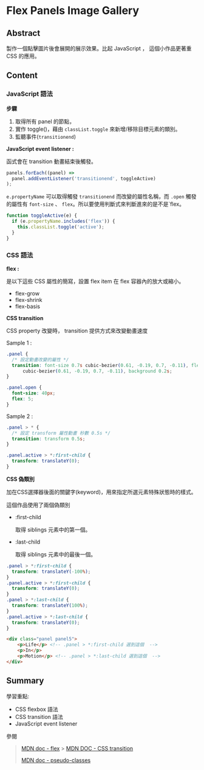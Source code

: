 # Flex Panels Image Gallery

## Abstract

製作一個點擊圖片後會展開的展示效果。比起 JavaScript ， 這個小作品更著重 CSS 的應用。

## Content

### JavaScript 語法

**步驟**

1. 取得所有 panel 的節點，
2. 實作 toggle()，藉由 `classList.toggle` 來新增/移除目標元素的類別。
3. 監聽事件(`transitionend`)

**JavaScript event listener :**

函式會在 transition 動畫結束後觸發。

```javascript
panels.forEach((panel) =>
  panel.addEventListener('transitionend', toggleActive)
);
```

`e.propertyName` 可以取得觸發 `transitionend` 而改變的屬性名稱，而 `.open` 觸發的屬性有 `font-size` 、 `flex`。所以要使用判斷式來判斷進來的是不是`flex。

```javascript
function toggleActive(e) {
  if (e.propertyName.includes('flex')) {
    this.classList.toggle('active');
  }
}
```

### CSS 語法

**flex :**

是以下這些 CSS 屬性的簡寫，設置 flex item 在 flex 容器內的放大或縮小。

- flex-grow
- flex-shrink
- flex-basis

**CSS transition**

CSS property 改變時， transition 提供方式來改變動畫速度

Sample 1 :

```css
.panel {
  /* 設定動畫改變的屬性 */
  transition: font-size 0.7s cubic-bezier(0.61, -0.19, 0.7, -0.11), flex 0.7s
      cubic-bezier(0.61, -0.19, 0.7, -0.11), background 0.2s;
}

.panel.open {
  font-size: 40px;
  flex: 5;
}
```

Sample 2 :

```CSS
.panel > * {
  /* 設定 transform 屬性動畫 秒數 0.5s */
  transition: transform 0.5s;
}

.panel.active > *:first-child {
  transform: translateY(0);
}
```

**CSS 偽類別**

加在CSS選擇器後面的關鍵字(keyword)，用來指定所選元素特殊狀態時的樣式。

這個作品使用了兩個偽類別

- :first-child

  取得 siblings 元素中的第一個。

- :last-child

  取得 siblings 元素中的最後一個。

```Css
.panel > *:first-child {
  transform: translateY(-100%);
}
.panel.active > *:first-child {
  transform: translateY(0);
}
.panel > *:last-child {
  transform: translateY(100%);
}
.panel.active > *:last-child {
  transform: translateY(0);
}
```

```html
<div class="panel panel5">
	<p>Life</p> <!-- .panel > *:first-child 選到這個  -->
	<p>In</p>
	<p>Motion</p> <!-- .panel > *:last-child 選到這個  -->
</div>
```

## Summary

學習重點:

- CSS flexbox 語法
- CSS transition 語法
- JavaScript event listener

參閱

> [MDN doc - flex](https://developer.mozilla.org/en-US/docs/Web/CSS/flex) > [MDN DOC - CSS transition](https://developer.mozilla.org/en-US/docs/Web/CSS/CSS_Transitions/Using_CSS_transitions)
>
> [MDN doc - pseudo-classes](https://developer.mozilla.org/en-US/docs/Web/CSS/Pseudo-classes)
